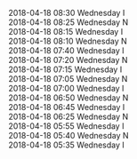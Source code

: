 2018-04-18 08:30 Wednesday  I  
2018-04-18 08:25 Wednesday  N  
2018-04-18 08:15 Wednesday  I  
2018-04-18 08:10 Wednesday  N  
2018-04-18 07:40 Wednesday  I  
2018-04-18 07:20 Wednesday  N  
2018-04-18 07:15 Wednesday  I  
2018-04-18 07:05 Wednesday  N  
2018-04-18 07:00 Wednesday  I  
2018-04-18 06:50 Wednesday  N  
2018-04-18 06:45 Wednesday  I  
2018-04-18 06:25 Wednesday  N  
2018-04-18 05:55 Wednesday  I  
2018-04-18 05:40 Wednesday  N  
2018-04-18 05:35 Wednesday  I  
